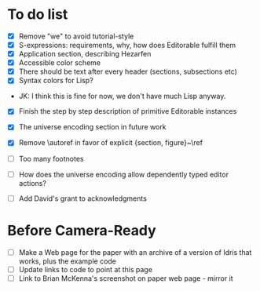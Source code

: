 # To do list

- [x] Remove "we" to avoid tutorial-style
- [x] S-expressions: requirements, why, how does Editorable fulfill them
- [x] Application section, describing Hezarfen
- [x] Accessible color scheme
- [x] There should be text after every header (sections, subsections etc)
- [x] Syntax colors for Lisp?
 * JK: I think this is fine for now, we don't have much Lisp anyway.
- [x] Finish the step by step description of primitive Editorable instances
- [x] The universe encoding section in future work
- [x] Remove \autoref in favor of explicit {section, figure}~\ref
- [ ] Too many footnotes
- [ ] How does the universe encoding allow dependently typed editor actions?
- [ ] Add David's grant to acknowledgments



# Before Camera-Ready

- [ ] Make a Web page for the paper with an archive of a version of Idris that works, plus the example code
- [ ] Update links to code to point at this page
- [ ] Link to Brian McKenna's screenshot on paper web page - mirror it
